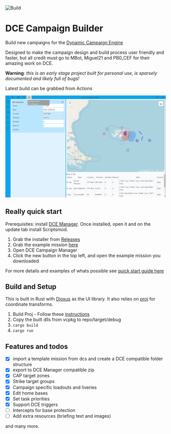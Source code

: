 ![Build](https://github.com/bbirchnz/dce-campaign-builder/actions/workflows/ci.yml/badge.svg)

# DCE Campaign Builder

Build new campaigns for the [Dynamic Campaign Engine](https://forum.dcs.world/topic/162712-dce-campaigns/)

Designed to make the campaign design and build process user friendly and faster, but all credit must go to MBot, Miguel21 and PB0_CEF for their amazing work on DCE.

**Warning**: *this is an early stage project built for personal use, is sparsely documented and likely full of bugs!*

Latest build can be grabbed from Actions

![dce cb loaded](/docs/dcecb_loaded.png)

## Really quick start

Prerequisites: install [DCE Manager](https://forum.dcs.world/topic/162712-dce-campaigns). Once installed, open it and on the update tab install Scriptsmod.

1. Grab the installer from [Releases](https://github.com/bbirchnz/dce-campaign-builder/releases)
1. Grab the example mission [here](/dce-lib/test_resources/base_mission.miz)
1. Open DCE Campaign Manager
1. Click the new button in the top left, and open the example mission you downloaded

For more details and examples of whats possible see [quick start guide here](/docs/quick_start.md)

## Build and Setup

This is built in Rust with [Dioxus](https://dioxuslabs.com/) as the UI library. It also relies on [proj](https://proj.org/about.html) for coordinate transforms.

1. Build Proj - Follow these [instructions](https://github.com/georust/proj/pull/79#issuecomment-1308751602)
2. Copy the built dlls from vcpkg to repo/target/debug
3. `cargo build`
4. `cargo run`

## Features and todos

- [x] import a template mission from dcs and create a DCE compatible folder structure
- [x] export to DCE Manager compatible zip
- [x] CAP target zones
- [x] Strike target groups
- [x] Campaign specific loadouts and liveries
- [x] Edit home bases
- [x] Set task priorities
- [x] Support DCE triggers
- [ ] Intercepts for base protection
- [ ] Add extra resources (briefing text and images)

and many more.
  
